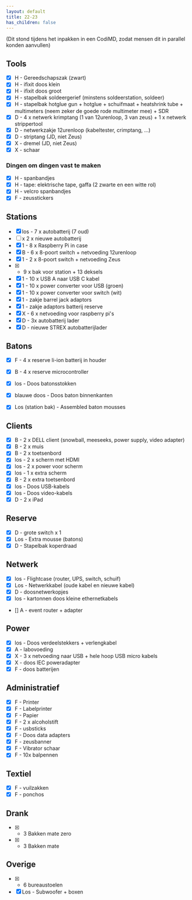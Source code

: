 ```yaml
---
layout: default
title: 22-23
has_children: false
---
```


(Dit stond tijdens het inpakken in een CodiMD, zodat mensen dit in parallel konden aanvullen)


## Tools
- [x] H - Gereedschapszak (zwart)
- [x] H - ifixit doos klein
- [x] H - ifixit doos groot
- [x] H - stapelbak soldeergerief (minstens soldeerstation, soldeer)
- [x] H - stapelbak hotglue gun + hotglue + schuifmaat + heatshrink tube + multimeters (neem zeker de goede rode multimeter mee) + SDR
- [x] D - 4 x netwerk krimptang (1 van 12urenloop, 3 van zeus) + 1 x netwerk strippertool 
- [x] D - netwerkzakje 12urenloop (kabeltester, crimptang, ...)
- [x] D - striptang (JD, niet Zeus)
- [x] X - dremel (JD, niet Zeus)
- [x] X - schaar

### Dingen om dingen vast te maken

- [x] H - spanbandjes
- [x] H - tape: elektrische tape, gaffa (2 zwarte en een witte rol)
- [x] H - velcro spanbandjes
- [x] F - zeusstickers

## Stations

- [x] los - 7 x autobatterij (7 oud)
- [ ] x 2 x nieuwe autobatterij
- [x] 1 - 8 x Raspberry Pi in case
- [x] B - 6 x 8-poort switch + netvoeding 12urenloop
- [x] 1 - 2 x 8-poort switch + netvoeding Zeus
- [x]  - 9 x bak voor station + 13 deksels
- [x] 1 - 10 x USB A naar USB C kabel
- [x] 1 - 10 x power converter voor USB (groen)
- [x] 1 - 10 x power converter voor switch (wit)
- [x] 1 - zakje barrel jack adaptors
- [x] 1 - zakje adaptors batterij reserve
- [x] X - 6 x netvoeding voor raspberry pi's
- [x] D - 3x autobatterij lader
- [x] D - nieuwe STREX autobatterijlader

## Batons

- [x] F - 4 x reserve li-ion batterij in houder
- [x] B - 4 x reserve microcontroller
- [x] los - Doos batonsstokken
- [x] blauwe doos - Doos baton binnenkanten
- [x] Los (station bak) - Assembled baton mousses


## Clients

- [x] B - 2 x DELL client (snowball, meeseeks, power supply, video adapter)
- [x] B - 2 x muis
- [x] B - 2 x toetsenbord
- [x] los - 2 x scherm met HDMI 
- [x] los - 2 x power voor scherm
- [x] los - 1 x extra scherm
- [x] B - 2 x extra toetsenbord
- [x] los - Doos USB-kabels
- [x] los - Doos video-kabels
- [x] D - 2 x iPad

## Reserve

- [x] D - grote switch x 1
- [x] Los - Extra mousse (batons)
- [x] D - Stapelbak koperdraad

## Netwerk

- [x] los - Flightcase (router, UPS, switch, schuif)
- [x] Los - Netwerkkabel (oude kabel en nieuwe kabel)
- [x] D - doosnetwerkopjes
- [x] los - kartonnen doos kleine ethernetkabels
- [] A - event router + adapter

## Power

- [x] los - Doos verdeelstekkers + verlengkabel
- [x] A - labovoeding
- [x] X - 3 x netvoeding naar USB + hele hoop USB micro kabels
- [x] X - doos IEC poweradapter
- [x] F - doos batterijen

## Administratief

- [x] F - Printer
- [x] F - Labelprinter
- [x] F - Papier
- [x] F - 2 x alcoholstift
- [x] F - usbsticks
- [x] F - Doos data adapters
- [x] F - zeusbanner
- [x] F - Vibrator schaar
- [x] F - 10x balpennen

## Textiel

- [x] F - vuilzakken
- [x] F - ponchos

## Drank

- [x] - 3 Bakken mate zero
- [x] - 3 Bakken mate

## Overige

- [x] - 6 bureaustoelen
- [x] Los - Subwoofer + boxen